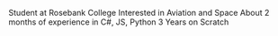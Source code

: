 Student at Rosebank College
Interested in Aviation and Space
About 2 months of experience in C#, JS, Python
3 Years on Scratch

<!---
dkkavanagh17/dkkavanagh17 is a ✨ special ✨ repository because its `README.md` (this file) appears on your GitHub profile.
You can click the Preview link to take a look at your changes.
--->
